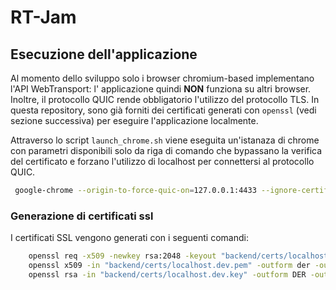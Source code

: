 # RT-Jam

## Esecuzione dell'applicazione
Al momento dello sviluppo solo i browser chromium-based implementano l'API WebTransport: l'
applicazione quindi **NON** funziona su altri browser. Inoltre, il protocollo QUIC rende
obbligatorio l'utilizzo del protocollo TLS. In questa repository, sono già forniti dei 
certificati generati con `openssl` (vedi sezione successiva) per eseguire l'applicazione
localmente.

Attraverso lo script `launch_chrome.sh` viene eseguita un'istanaza di chrome con parametri 
disponibili solo da riga di comando che bypassano la verifica del certificato e forzano 
l'utilizzo di localhost per connettersi al protocollo QUIC. 
```sh 
 google-chrome --origin-to-force-quic-on=127.0.0.1:4433 --ignore-certificate-errors-spki-list="$SPKI" --enable-logging --v=1
```

### Generazione di certificati ssl
I certificati SSL vengono generati con i seguenti comandi:

```sh 
    openssl req -x509 -newkey rsa:2048 -keyout "backend/certs/localhost.dev.key" -out "backend/certs/localhost.dev.pem" -days 365 -nodes -subj "/CN=127.0.0.1"
    openssl x509 -in "backend/certs/localhost.dev.pem" -outform der -out "backend/certs/localhost.dev.der"
    openssl rsa -in "backend/certs/localhost.dev.key" -outform DER -out "backend/certs/localhost.dev.key.der"
```
